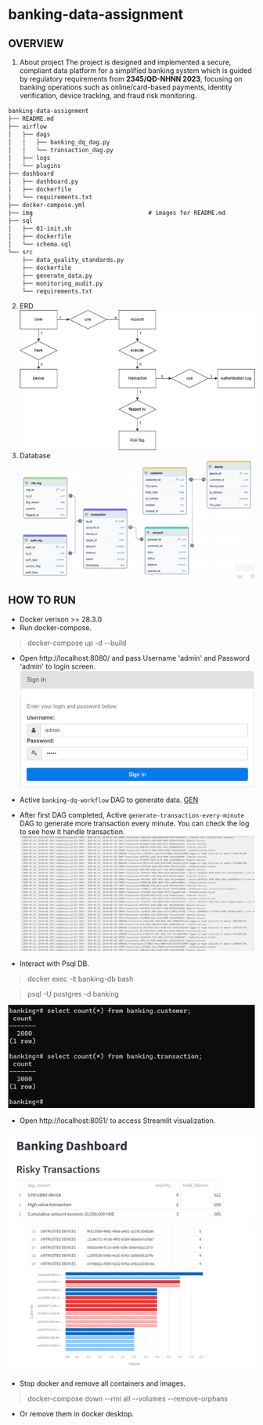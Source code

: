 # banking-data-assignment
## OVERVIEW
1. About project
The project is designed and implemented a secure, compliant data platform for a simplified banking system which is guided by regulatory requirements from **2345/QĐ-NHNN 2023**, focusing on banking operations such as online/card-based payments, identity verification, device tracking, and fraud risk monitoring.
```text
banking-data-assignment
├── README.md
├── airflow
│   ├── dags
│   │   ├── banking_dq_dag.py
│   │   └── transaction_dag.py
│   ├── logs
│   └── plugins
├── dashboard
│   ├── dashboard.py
│   ├── dockerfile
│   └── requirements.txt
├── docker-compose.yml
├── img                                 # images for README.md
├── sql
│   ├── 01-init.sh
│   ├── dockerfile
│   └── schema.sql
└── src
    ├── data_quality_standards.py
    ├── dockerfile
    ├── generate_data.py
    ├── monitoring_audit.py
    └── requirements.txt
```
2. ERD
![ERD](./img/ERD.png)
3. Database
![DB](./img/DB.png)

## HOW TO RUN
- Docker verison >= 28.3.0
- Run docker-compose.
> docker-compose up -d --build

- Open http://localhost:8080/ and pass Username 'admin' and Password 'admin' to login screen.
![Login](./img/LOGIN.png)

- Active `banking-dq-workflow` DAG to generate data.
[GEN](./img/GEN%20DATA.png)

- After first DAG completed, Active `generate-transaction-every-minute` DAG to generate more transaction every minute. You can check the log to see how it handle transaction.
![LOG](./img/LOG.png)

- Interact with Psql DB.

> docker exec -it banking-db bash

> psql -U postgres -d banking

![Query](./img/QUERY.png)

- Open http://localhost:8051/ to access Streamlit visualization.

![DASHBOARD](./img/DASHBOARD.png)
![VIS](./img/VISUALIZATION.png)

- Stop docker and remove all containers and images.
> docker-compose down --rmi all --volumes --remove-orphans

- Or remove them in docker desktop.

